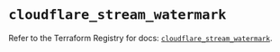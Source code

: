 # `cloudflare_stream_watermark`

Refer to the Terraform Registry for docs: [`cloudflare_stream_watermark`](https://registry.terraform.io/providers/cloudflare/cloudflare/5.1.0/docs/resources/stream_watermark).
